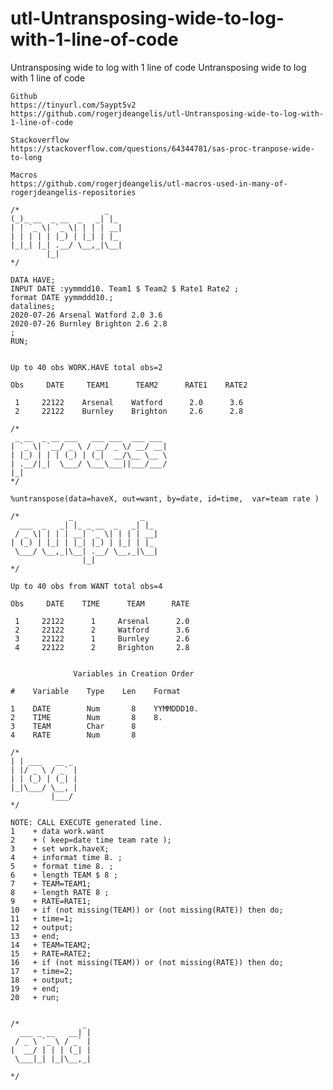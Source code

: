 # utl-Untransposing-wide-to-log-with-1-line-of-code
Untransposing wide to log with 1 line of code 
   Untransposing wide to log with 1 line of code

    Github
    https://tinyurl.com/5aypt5v2
    https://github.com/rogerjdeangelis/utl-Untransposing-wide-to-log-with-1-line-of-code

    Stackoverflow
    https://stackoverflow.com/questions/64344781/sas-proc-tranpose-wide-to-long

    Macros
    https://github.com/rogerjdeangelis/utl-macros-used-in-many-of-rogerjdeangelis-repositories

    /*                   _
    (_)_ __  _ __  _   _| |_
    | | `_ \| `_ \| | | | __|
    | | | | | |_) | |_| | |_
    |_|_| |_| .__/ \__,_|\__|
            |_|
    */

    DATA HAVE;
    INPUT DATE :yymmdd10. Team1 $ Team2 $ Rate1 Rate2 ;
    format DATE yymmddd10.;
    datalines;
    2020-07-26 Arsenal Watford 2.0 3.6
    2020-07-26 Burnley Brighton 2.6 2.8
    ;
    RUN;


    Up to 40 obs WORK.HAVE total obs=2

    Obs     DATE     TEAM1      TEAM2      RATE1    RATE2

     1     22122    Arsenal    Watford      2.0      3.6
     2     22122    Burnley    Brighton     2.6      2.8

    /*
     _ __  _ __ ___   ___ ___  ___ ___
    | `_ \| `__/ _ \ / __/ _ \/ __/ __|
    | |_) | | | (_) | (_|  __/\__ \__ \
    | .__/|_|  \___/ \___\___||___/___/
    |_|
    */

    %untranspose(data=haveX, out=want, by=date, id=time,  var=team rate )

    /*           _               _
      ___  _   _| |_ _ __  _   _| |_
     / _ \| | | | __| `_ \| | | | __|
    | (_) | |_| | |_| |_) | |_| | |_
     \___/ \__,_|\__| .__/ \__,_|\__|
                    |_|
    */

    Up to 40 obs from WANT total obs=4

    Obs     DATE    TIME      TEAM      RATE

     1     22122      1     Arsenal      2.0
     2     22122      2     Watford      3.6
     3     22122      1     Burnley      2.6
     4     22122      2     Brighton     2.8


                  Variables in Creation Order

    #    Variable    Type    Len    Format

    1    DATE        Num       8    YYMMDDD10.
    2    TIME        Num       8    8.
    3    TEAM        Char      8
    4    RATE        Num       8

    /*
    | | ___   __ _
    | |/ _ \ / _` |
    | | (_) | (_| |
    |_|\___/ \__, |
             |___/
    */

    NOTE: CALL EXECUTE generated line.
    1    + data work.want
    2    + ( keep=date time team rate );
    3    + set work.haveX;
    4    + informat time 8. ;
    5    + format time 8. ;
    6    + length TEAM $ 8 ;
    7    + TEAM=TEAM1;
    8    + length RATE 8 ;
    9    + RATE=RATE1;
    10   + if (not missing(TEAM)) or (not missing(RATE)) then do;
    11   + time=1;
    12   + output;
    13   + end;
    14   + TEAM=TEAM2;
    15   + RATE=RATE2;
    16   + if (not missing(TEAM)) or (not missing(RATE)) then do;
    17   + time=2;
    18   + output;
    19   + end;
    20   + run;


    /*              _
      ___ _ __   __| |
     / _ \ `_ \ / _` |
    |  __/ | | | (_| |
     \___|_| |_|\__,_|

    */
